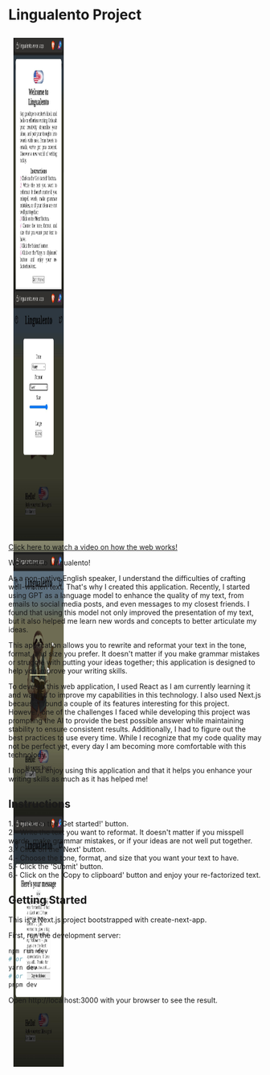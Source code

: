 
# Lingualento Project

<div align="center" style=" width:100px; height:500px;">
  <img src="https://github.com/DavidGarciaManzana/lingualento/blob/main/public/test1.jpeg" alt="alt text" style="display:inline-block; margin:10px; height:500px;"/>
  <img src="https://github.com/DavidGarciaManzana/lingualento/blob/main/public/test2.jpeg" alt="alt text" style="display:inline-block; margin:10px; height:500px;"/>
  <img src="https://github.com/DavidGarciaManzana/lingualento/blob/main/public/test3.jpeg" alt="alt text" style="display:inline-block; margin:10px; height:500px;"/>
</div>
<div align="center" style=" width:100px; height:500px;">
  <img src="https://github.com/DavidGarciaManzana/lingualento/blob/main/public/test4.jpeg" alt="alt text" style="display:inline-block; margin:10px; height:500px;"/>
  <img src="https://github.com/DavidGarciaManzana/lingualento/blob/main/public/test5.jpeg" alt="alt text" style="display:inline-block; margin:10px; height:500px;"/>
  <img src="https://github.com/DavidGarciaManzana/lingualento/blob/main/public/test6.jpeg" alt="alt text" style="display:inline-block; margin:10px; height:500px;"/>
</div>


[Click here to watch a video on how the web works!](https://youtu.be/XIhIJJqZ4-g)





Welcome to Lingualento!

As a non-native English speaker, I understand the difficulties of crafting well-written text. That's why I created this application. Recently, I started using GPT as a language model to enhance the quality of my text, from emails to social media posts, and even messages to my closest friends. I found that using this model not only improved the presentation of my text, but it also helped me learn new words and concepts to better articulate my ideas.

This application allows you to rewrite and reformat your text in the tone, format, and size you prefer. It doesn't matter if you make grammar mistakes or struggle with putting your ideas together; this application is designed to help you improve your writing skills.

To develop this web application, I used React as I am currently learning it and wanted to improve my capabilities in this technology. I also used Next.js because I found a couple of its features interesting for this project. However, one of the challenges I faced while developing this project was prompting the AI to provide the best possible answer while maintaining stability to ensure consistent results. Additionally, I had to figure out the best practices to use every time. While I recognize that my code quality may not be perfect yet, every day I am becoming more comfortable with this technology.

I hope you enjoy using this application and that it helps you enhance your writing skills as much as it has helped me!

## Instructions

1.- Click on the 'Get started!' button. \
2.- Write the text you want to reformat. It doesn't matter if you misspell words, make grammar mistakes, or if your ideas are not well put together.\
3.- Click on the 'Next' button. \
4.- Choose the tone, format, and size that you want your text to have. \
5.- Click the 'Submit' button. \
6.- Click on the 'Copy to clipboard' button and enjoy your re-factorized text.

## Getting Started

This is a Next.js project bootstrapped with create-next-app.

First, run the development server:

```bash
npm run dev
# or
yarn dev
# or
pnpm dev
```

Open http://localhost:3000 with your browser to see the result.
